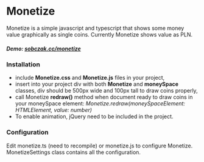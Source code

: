 # Monetize

Monetize is a simple javascript and typescript that shows some money value graphically as single coins. Currently Monetize shows value as PLN. 

##### Demo: [sobczak.cc/monetize](http://sobczak.cc/monetize/)

### Installation
 - include **Monetize.css** and **Monetize.js** files in your project,
 - insert into your project div with both **Monetize** and **moneySpace** classes, div should be 500px wide and 100px tall to draw coins properly,
 - call Monetize **redraw()** method when document ready to draw coins in your moneySpace element:
*Monetize.redraw(moneySpaceElement: HTMLElement, value: number)*
- To enable animation, jQuery need to be included in the project. 



### Configuration

Edit monetize.ts (need to recompile) or monetize.js to configure Monetize. MonetizeSettings class contains all the configuration.
